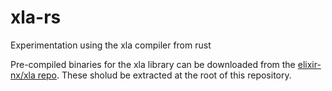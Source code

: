 # xla-rs
Experimentation using the xla compiler from rust

Pre-compiled binaries for the xla library can be downloaded from the
[elixir-nx/xla repo](https://github.com/elixir-nx/xla/releases/tag/v0.3.0).
These sholud be extracted at the root of this repository.
